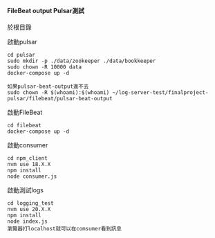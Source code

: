 #### FileBeat output Pulsar測試
於根目錄

啟動pulsar
```
cd pulsar
sudo mkdir -p ./data/zookeeper ./data/bookkeeper
sudo chown -R 10000 data
docker-compose up -d
```

```
如果pulsar-beat-output進不去
sudo chown -R $(whoami):$(whoami) ~/log-server-test/finalproject-pulsar/filebeat/pulsar-beat-output
```

啟動FileBeat
```
cd filebeat
docker-compose up -d
```

啟動consumer
```
cd npm_client
nvm use 18.X.X
npm install
node consumer.js
```

啟動測試logs
```
cd logging_test
nvm use 20.X.X
npm install
node index.js
瀏覽器打localhost就可以在comsumer看到訊息
```
